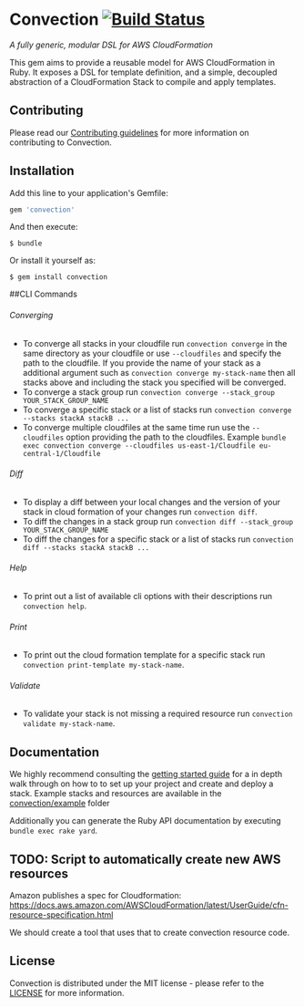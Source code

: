 # Convection [![Build Status](https://api.travis-ci.org/rapid7/convection.svg?branch=master)](https://travis-ci.org/rapid7/convection)
_A fully generic, modular DSL for AWS CloudFormation_

This gem aims to provide a reusable model for AWS CloudFormation in Ruby. It exposes a DSL for template definition, and a simple, decoupled abstraction of a CloudFormation Stack to compile and apply templates.

## Contributing
Please read our [Contributing guidelines](.github/CONTRIBUTING.md) for more information on contributing to Convection.

## Installation
Add this line to your application's Gemfile:

```ruby
gem 'convection'
```

And then execute:

    $ bundle

Or install it yourself as:

    $ gem install convection

##CLI Commands
###### Converging
- To converge all stacks in your cloudfile run `convection converge` in the same directory as your cloudfile or use `--cloudfiles` and specify the path to the cloudfile. If you provide the name of your stack as a additional argument such as `convection converge my-stack-name` then all stacks above and including the stack you specified will be converged.
- To converge a stack group run `convection converge --stack_group YOUR_STACK_GROUP_NAME`
- To converge a specific stack or a list of stacks run `convection converge --stacks stackA stackB ...`
- To converge multiple cloudfiles at the same time run use the `--cloudfiles`  option providing the path to the cloudfiles. Example `bundle exec convection converge --cloudfiles us-east-1/Cloudfile eu-central-1/Cloudfile`

###### Diff
- To display a diff between your local changes and the version of your stack in cloud formation of your changes run `convection diff`.
- To diff the changes in a stack group run `convection diff --stack_group YOUR_STACK_GROUP_NAME`
- To diff the changes for a specific stack or a list of stacks run `convection diff --stacks stackA stackB ...`

###### Help
- To print out a list of available cli options with their descriptions run `convection help`.

###### Print
- To print out the cloud formation template for a specific stack run `convection print-template my-stack-name`.

###### Validate
- To validate your stack is not missing a required resource run `convection validate my-stack-name`.

## Documentation
We highly recommend consulting the [getting started guide](./docs/getting-started.md) for a in depth walk through on how to to set up your project and create and deploy a stack. Example stacks and resources are available in the [convection/example](https://github.com/rapid7/convection/tree/master/example) folder

Additionally you can generate the Ruby API documentation by executing `bundle exec rake yard`.

## TODO: Script to automatically create new AWS resources
Amazon publishes a spec for Cloudformation:
https://docs.aws.amazon.com/AWSCloudFormation/latest/UserGuide/cfn-resource-specification.html

We should create a tool that uses that to create convection resource
code.

## License
Convection is distributed under the MIT license - please refer to the [LICENSE](LICENSE.md) for more information.
